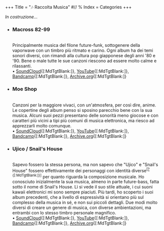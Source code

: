 +++
Title = "🎶 Raccolta Musica"
#// % Index = Categories
+++

_In costruzione..._

- <span><h3>Macross 82-99</h3></span>  
Principalmente musica del filone future-funk, sottogenere della vaporwave con un timbro più ritmato e carino. Ogni album ha dei temi sonori diversi, con rimandi alla cultura pop giapponese degli anni '80 e '90. Bene o male tutte le sue canzoni riescono ad essere molto calme e rilassanti.  
	• [SoundCloud](https://soundcloud.com/macross-82-99){[:MdTgtBlank:]}, [YouTube](https://www.youtube.com/channel/UCYIQZpv7Jv9GImzgknNZNPA){[:MdTgtBlank:]}, [Bandcamp](https://macross82-99.bandcamp.com/music){[:MdTgtBlank:]}, [Archive.org](https://archive.org/details/macross-82-99-01-meeting-point){[:MdTgtBlank:]}

- <span><h3>Moe Shop</h3></span>  
Canzoni per la maggiore vivaci, con un'atmosfera, per così dire, anime. Le copertine degli album penso si sposino parecchio bene con la sua musica. Alcuni suoi pezzi presentano delle sonorità meno giocose e con caratteri più vicini a tipi più comuni di musica elettronica, ma riesco ad apprezzarli molto comunque.  
	• [SoundCloud](https://soundcloud.com/moeshop){[:MdTgtBlank:]}, [YouTube](https://invidious.nerdvpn.de/channel/UCcKTRoHPP2hPaom63QGaiBw){[:MdTgtBlank:]}, [Bandcamp](https://moeshop.bandcamp.com/music){[:MdTgtBlank:]}, [Archive.org](https://archive.org/details/Moe-Shop-Full-Discography){[:MdTgtBlank:]}

- <span><h3>Ujico / Snail's House</h3></span>  
Sapevo fossero la stessa persona, ma non sapevo che "Ujico" e "Snail's House" fossero effettivamente dei personaggi con identità diverse<sup>[[?](https://en.m.wikipedia.org/wiki/Snail's_House#History){[:MdTgtBlank:]}]</sup> per quanto riguarda la composizione musicale. Ho conosciuto inizialmente la sua musica, almeno in parte future-bass, fatta sotto il nome di Snail's House. Lì si vede il suo stile attuale, i cui suoni kawaii elettronici mi sono sempre piaciuti. Più tardi, ho scoperto i suoi album precedenti, che a livello di espressività si orientano più sul complesso della musica in sé, e non sui piccoli dettagli. Due modi molto diversi di creare un genere di musica, con diverse ambientazioni, ma entrambi con lo stesso timbro personale magnifico.  
	• [SoundCloud](https://soundcloud.com/ujico){[:MdTgtBlank:]}, [YouTube](https://www.youtube.com/channel/UCYxBY8mhJ7R2rMIcQ28H_Zw){[:MdTgtBlank:]}, [Bandcamp](https://0101.bandcamp.com/music){[:MdTgtBlank:]}, [Archive.org](https://archive.org/details/ujico-snails-house-full-discography){[:MdTgtBlank:]}
